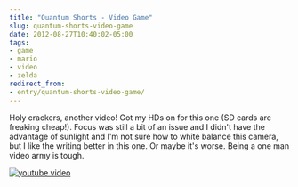 ```yaml
---
title: "Quantum Shorts - Video Game"
slug: quantum-shorts-video-game
date: 2012-08-27T10:40:02-05:00
tags:
- game
- mario
- video
- zelda
redirect_from:
- entry/quantum-shorts-video-game/
---
```

Holy crackers, another video! Got my HDs on for this one (SD cards are freaking cheap!). Focus was still a bit of an issue and I didn't have the advantage of sunlight and I'm not sure how to white balance this camera, but I like the writing better in this one. Or maybe it's worse. Being a one man video army is tough.

[![youtube video](https://img.youtube.com/vi/wuW3GU7EaDg/0.jpg)](https://www.youtube.com/watch?v=wuW3GU7EaDg&youtube-thumb)
